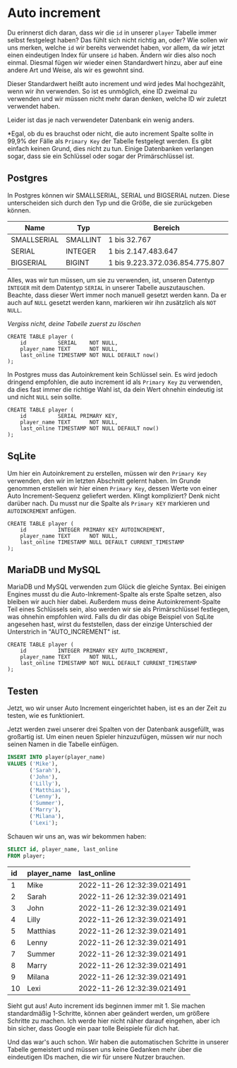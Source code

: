 # Auto increment

Du erinnerst dich daran, dass wir die `id` in unserer `player` Tabelle immer selbst festgelegt haben?
Das fühlt sich nicht richtig an, oder?
Wie sollen wir uns merken, welche `id` wir bereits verwendet haben, vor allem, da wir jetzt einen eindeutigen Index für unsere `id` haben.
Ändern wir dies also noch einmal.
Diesmal fügen wir wieder einen Standardwert hinzu, aber auf eine andere Art und Weise, als wir es gewohnt sind.

Dieser Standardwert heißt auto increment und wird jedes Mal hochgezählt, wenn wir ihn verwenden.
So ist es unmöglich, eine ID zweimal zu verwenden und wir müssen nicht mehr daran denken, welche ID wir zuletzt verwendet haben.

Leider ist das je nach verwendeter Datenbank ein wenig anders.

*Egal, ob du es brauchst oder nicht, die auto increment Spalte sollte in 99,9% der Fälle als `Primary Key` der Tabelle festgelegt werden.
Es gibt einfach keinen Grund, dies nicht zu tun.
Einige Datenbanken verlangen sogar, dass sie ein Schlüssel oder sogar der Primärschlüssel ist.

## Postgres

In Postgres können wir SMALLSERIAL, SERIAL und BIGSERIAL nutzen.
Diese unterscheiden sich durch den Typ und die Größe, die sie zurückgeben können.

| Name        | Typ      | Bereich                         |
|-------------|----------|---------------------------------|
| SMALLSERIAL | SMALLINT | 1 bis 32.767                    |
| SERIAL      | INTEGER  | 1 bis 2.147.483.647             |
| BIGSERIAL   | BIGINT   | 1 bis 9.223.372.036.854.775.807 |

Alles, was wir tun müssen, um sie zu verwenden, ist, unseren Datentyp `INTEGER` mit dem Datentyp `SERIAL` in unserer Tabelle auszutauschen.
Beachte, dass dieser Wert immer noch manuell gesetzt werden kann.
Da er auch auf `NULL` gesetzt werden kann, markieren wir ihn zusätzlich als `NOT NULL`.

*Vergiss nicht, deine Tabelle zuerst zu löschen*

```Postgresql
CREATE TABLE player (
	id          SERIAL    NOT NULL,
	player_name TEXT      NOT NULL,
	last_online TIMESTAMP NOT NULL DEFAULT now()
);
```

In Postgres muss das Autoinkrement kein Schlüssel sein.
Es wird jedoch dringend empfohlen, die auto increment id als `Primary Key` zu verwenden, da dies fast immer die richtige Wahl ist, da dein Wert ohnehin eindeutig ist und nicht `NULL` sein sollte.

```postgresql
CREATE TABLE player (
	id          SERIAL PRIMARY KEY,
	player_name TEXT      NOT NULL,
	last_online TIMESTAMP NOT NULL DEFAULT now()
);
```

## SqLite

Um hier ein Autoinkrement zu erstellen, müssen wir den `Primary Key` verwenden, den wir im letzten Abschnitt gelernt haben.
Im Grunde genommen erstellen wir hier einen `Primary Key`, dessen Werte von einer Auto Increment-Sequenz geliefert werden.
Klingt kompliziert?
Denk nicht darüber nach.
Du musst nur die Spalte als `Primary KEY` markieren und `AUTOINCREMENT` anfügen.

```sqlite
CREATE TABLE player (
	id          INTEGER PRIMARY KEY AUTOINCREMENT,
	player_name TEXT      NOT NULL,
	last_online TIMESTAMP NULL DEFAULT CURRENT_TIMESTAMP
);
```

## MariaDB und MySQL

MariaDB und MySQL verwenden zum Glück die gleiche Syntax.
Bei einigen Engines musst du die Auto-Inkrement-Spalte als erste Spalte setzen, also bleiben wir auch hier dabei.
Außerdem muss deine Autoinkrement-Spalte Teil eines Schlüssels sein, also werden wir sie als Primärschlüssel festlegen, was ohnehin empfohlen wird.
Falls du dir das obige Beispiel von SqLite angesehen hast, wirst du feststellen, dass der einzige Unterschied der Unterstrich in "AUTO_INCREMENT" ist.

```mariadb
CREATE TABLE player (
	id          INTEGER PRIMARY KEY AUTO_INCREMENT,
	player_name TEXT      NOT NULL,
	last_online TIMESTAMP NOT NULL DEFAULT CURRENT_TIMESTAMP
);
```

## Testen

Jetzt, wo wir unser Auto Increment eingerichtet haben, ist es an der Zeit zu testen, wie es funktioniert.

Jetzt werden zwei unserer drei Spalten von der Datenbank ausgefüllt, was großartig ist.
Um einen neuen Spieler hinzuzufügen, müssen wir nur noch seinen Namen in die Tabelle einfügen.

```sql
INSERT INTO player(player_name)
VALUES ('Mike'),
       ('Sarah'),
       ('John'),
       ('Lilly'),
       ('Matthias'),
       ('Lenny'),
       ('Summer'),
       ('Marry'),
       ('Milana'),
       ('Lexi');
```

Schauen wir uns an, was wir bekommen haben:

```sql
SELECT id, player_name, last_online
FROM player;
```

| id  | player\_name | last\_online               |
|:----|:-------------|:---------------------------|
| 1   | Mike         | 2022-11-26 12:32:39.021491 |
| 2   | Sarah        | 2022-11-26 12:32:39.021491 |
| 3   | John         | 2022-11-26 12:32:39.021491 |
| 4   | Lilly        | 2022-11-26 12:32:39.021491 |
| 5   | Matthias     | 2022-11-26 12:32:39.021491 |
| 6   | Lenny        | 2022-11-26 12:32:39.021491 |
| 7   | Summer       | 2022-11-26 12:32:39.021491 |
| 8   | Marry        | 2022-11-26 12:32:39.021491 |
| 9   | Milana       | 2022-11-26 12:32:39.021491 |
| 10  | Lexi         | 2022-11-26 12:32:39.021491 |

Sieht gut aus! Auto increment ids beginnen immer mit 1.
Sie machen standardmäßig 1-Schritte, können aber geändert werden, um größere Schritte zu machen.
Ich werde hier nicht näher darauf eingehen, aber ich bin sicher, dass Google ein paar tolle Beispiele für dich hat.

Und das war's auch schon.
Wir haben die automatischen Schritte in unserer Tabelle gemeistert und müssen uns keine Gedanken mehr über die eindeutigen IDs machen, die wir für unsere Nutzer brauchen.
